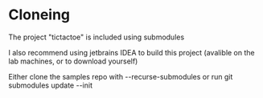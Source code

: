 # Cloneing

The project "tictactoe" is included using submodules

I also recommend using jetbrains IDEA to build this project (avalible on the lab machines, or to download yourself)

Either clone the samples repo with  --recurse-submodules or run git submodules update --init
